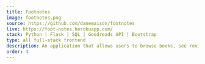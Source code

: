 ```yaml
---
title: Footnotes
image: footnotes.png
source: https://github.com/danemaison/footnotes
live: https://foot-notes.herokuapp.com/
stack: Python | Flask | SQL | Goodreads API | Bootstrap
type: all full-stack frontend
description: An application that allows users to browse books, see reviews from Goodreads, and submit their own reviews.
order: 4
---
```


